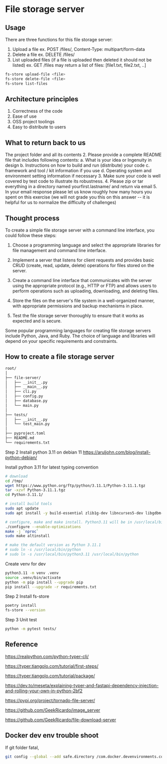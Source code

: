 # File storage server

## Usage

There are three functions for this file storage server:

1. Upload a file ex. POST /files/<name>, Content-Type: multipart/form-data
2. Delete a file ex. DELETE /files/<name>
3. List uploaded files (if a file is uploaded then deleted it should not be listed) ex. GET /files may return a list of files: [file1.txt, file2.txt, ..]

```bash
fs-store upload-file <file>
fs-store delete-file <file>
fs-store list-files
```

## Architecture principles

1. Correctness of the code
2. Ease of use
3. OSS project toolings
4. Easy to distribute to users

## What to return back to us

The project folder and all its contents
2. Please provide a complete README file that includes following contents:
a. What is your idea or Ingenuity in design
b. Instructions on how to build and run (distribute) your code
c. framework and tool / kit information if you use
d. Operating system and environment setting information if necessary
3. Make sure your code is well covered by test code to illustrate its robustness.
4. Please zip or tar everything in a directory named yourfirst.lastname/ and return
via email
5. In your email response please let us know roughly how many hours you spent on
this exercise (we will not grade you this on this answer -- it is helpful for us to
normalize the difficulty of challenges)

## Thought process

To create a simple file storage server with a command line interface, you could follow these steps:

1. Choose a programming language and select the appropriate libraries for file management and command line interface.

2. Implement a server that listens for client requests and provides basic CRUD (create, read, update, delete) operations for files stored on the server.

3. Create a command line interface that communicates with the server using the appropriate protocol (e.g., HTTP or FTP) and allows users to perform operations such as uploading, downloading, and deleting files.

4. Store the files on the server's file system in a well-organized manner, with appropriate permissions and backup mechanisms in place.

5. Test the file storage server thoroughly to ensure that it works as expected and is secure.

Some popular programming languages for creating file storage servers include Python, Java, and Ruby. The choice of language and libraries will depend on your specific requirements and constraints.

## How to create a file storage server

```md
root/
│
├── file-server/
│   ├── __init__.py
│   ├── __main__.py
│   ├── cli.py
│   ├── config.py
│   ├── database.py
│   └── main.py
│
├── tests/
│   ├── __init__.py
│   └── test_main.py
│
├── pyproject.toml
├── README.md
└── requirements.txt
```

Step 2 Install python 3.11 on debian 11
<https://aruljohn.com/blog/install-python-debian/>

Install python 3.11 for latest typing convention

```bash
# download
cd /tmp/
wget https://www.python.org/ftp/python/3.11.1/Python-3.11.1.tgz
tar -xzvf Python-3.11.1.tgz
cd Python-3.11.1/

# install build tools
sudo apt update
sudo apt install -y build-essential zlib1g-dev libncurses5-dev libgdbm-dev libnss3-dev libssl-dev libreadline-dev libffi-dev

# configure, make and make install. Python3.11 will be in /usr/local/bin/python3.11
./configure --enable-optimizations
make -j `nproc`
sudo make altinstall

# make the default version as Python 3.11.1 
# sudo ln -s /usr/local/bin/python
# sudo ln -s /usr/local/bin/python3.11 /usr/local/bin/python
```

Create venv for dev

```bash
python3.11 -m venv .venv
source .venv/bin/activate
python -m pip install --upgrade pip
pip install --upgrade -r requirements.txt
```

Step 2 Install fs-store

```bash
poetry install 
fs-store --version
```

Step 3 Unit test

```bash
python -m pytest tests/
```

## Reference

<https://realpython.com/python-typer-cli/>

<https://typer.tiangolo.com/tutorial/first-steps/>

<https://typer.tiangolo.com/tutorial/package/>

<https://dev.to/meseta/explaining-typer-and-fastapi-dependency-injection-and-rolling-your-own-in-python-2bf2>

<https://pypi.org/project/tornado-file-server/>

<https://github.com/GeekRicardo/image_server>

<https://github.com/GeekRicardo/file-download-server>

## Docker dev env trouble shoot

If git folder fatal,

```bash
git config --global --add safe.directory /com.docker.devenvironments.code
```
